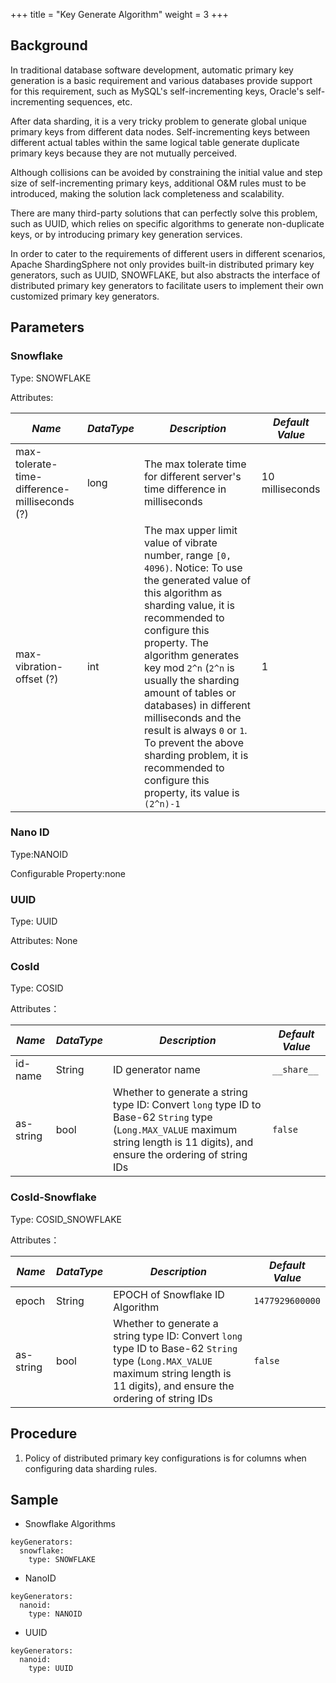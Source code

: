 +++
title = "Key Generate Algorithm"
weight = 3
+++

## Background

In traditional database software development, automatic primary key generation is a basic requirement and various databases provide support for this requirement, such as MySQL's self-incrementing keys, Oracle's self-incrementing sequences, etc. 

After data sharding, it is a very tricky problem to generate global unique primary keys from different data nodes. Self-incrementing keys between different actual tables within the same logical table generate duplicate primary keys because they are not mutually perceived. 

Although collisions can be avoided by constraining the initial value and step size of self-incrementing primary keys, additional O&M rules must to be introduced, making the solution lack completeness and scalability. 

There are many third-party solutions that can perfectly solve this problem, such as UUID, which relies on specific algorithms to generate non-duplicate keys, or by introducing primary key generation services. 

In order to cater to the requirements of different users in different scenarios, Apache ShardingSphere not only provides built-in distributed primary key generators, such as UUID, SNOWFLAKE, but also abstracts the interface of distributed primary key generators to facilitate users to implement their own customized primary key generators. 

## Parameters
### Snowflake

Type: SNOWFLAKE

Attributes:

| *Name*                                        | *DataType* | *Description*                                                                | *Default Value* |
| --------------------------------------------- | ---------- | ---------------------------------------------------------------------------- | --------------- |
| max-tolerate-time-difference-milliseconds (?) | long       | The max tolerate time for different server's time difference in milliseconds | 10 milliseconds |
| max-vibration-offset (?)                      | int        | The max upper limit value of vibrate number, range `[0, 4096)`. Notice: To use the generated value of this algorithm as sharding value, it is recommended to configure this property. The algorithm generates key mod `2^n` (`2^n` is usually the sharding amount of tables or databases) in different milliseconds and the result is always `0` or `1`. To prevent the above sharding problem, it is recommended to configure this property, its value is `(2^n)-1`| 1 |

### Nano ID

Type:NANOID

Configurable Property:none

### UUID

Type: UUID

Attributes: None

### CosId

Type: COSID

Attributes：

| *Name*    | *DataType* | *Description*                                                                                                                                                                      | *Default Value* |
|-----------|------------|------------------------------------------------------------------------------------------------------------------------------------------------------------------------------------|-----------------|
| id-name   | String     | ID generator name                                                                                                                                                                  | `__share__`     |
| as-string | bool       | Whether to generate a string type ID: Convert `long` type ID to Base-62 `String` type (`Long.MAX_VALUE` maximum string length is 11 digits), and ensure the ordering of string IDs | `false`         |

### CosId-Snowflake

Type: COSID_SNOWFLAKE

Attributes：

| *Name*    | *DataType* | *Description*                                                                                                                                                                      | *Default Value* |
|-----------|------------|------------------------------------------------------------------------------------------------------------------------------------------------------------------------------------|-----------------|
| epoch     | String     | EPOCH of Snowflake ID Algorithm                                                                                                                                                    | `1477929600000` |
| as-string | bool       | Whether to generate a string type ID: Convert `long` type ID to Base-62 `String` type (`Long.MAX_VALUE` maximum string length is 11 digits), and ensure the ordering of string IDs | `false`         |

## Procedure

1. Policy of distributed primary key configurations is for columns when configuring data sharding rules.

## Sample

- Snowflake Algorithms

```PlainText
keyGenerators:
  snowflake:
    type: SNOWFLAKE
```

- NanoID

```PlainText
keyGenerators:
  nanoid:
    type: NANOID
```

- UUID

```PlainText
keyGenerators:
  nanoid:
    type: UUID

```